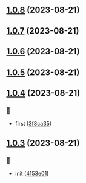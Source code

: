 ## [1.0.8](https://github.com/kongnet/mbig/compare/v1.0.7...v1.0.8) (2023-08-21)




## [1.0.7](https://github.com/kongnet/mbig/compare/v1.0.6...v1.0.7) (2023-08-21)




## [1.0.6](https://github.com/kongnet/mbig/compare/v1.0.5...v1.0.6) (2023-08-21)




## [1.0.5](https://github.com/kongnet/mbig/compare/v1.0.4...v1.0.5) (2023-08-21)




## [1.0.4](https://github.com/kongnet/mbig/compare/v1.0.3...v1.0.4) (2023-08-21)


### :art:

* first ([3f8ca35](https://github.com/kongnet/mbig/commit/3f8ca355e81e09fe9f08992507db61f17d267c0c))



## [1.0.3](https://github.com/kongnet/mbig/compare/4153e01310d84279233843ca0caee7aa30242cb2...v1.0.3) (2023-08-21)


### :art:

* init ([4153e01](https://github.com/kongnet/mbig/commit/4153e01310d84279233843ca0caee7aa30242cb2))



